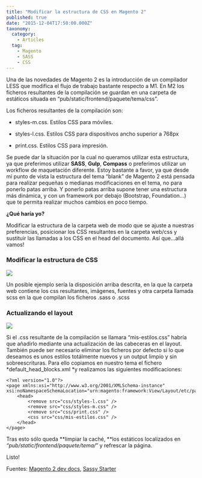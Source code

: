 ```yaml
---
title: "Modificar la estructura de CSS en Magento 2"
published: true
date: "2015-12-04T17:50:00.000Z"
taxonomy:
  category:
    - Articles
  tag:
    - Magento
    - SASS
    - CSS
---
```


Una de las novedades de Magento 2 es la introducción de un compilador LESS que modifica el flujo de trabajo bastante respecto a M1. En M2 los ficheros resultantes de la compilación se guardan en una carpeta de estáticos situada en “pub/static/frontend/paquete/tema/css”.

Los ficheros resultantes de la compilación son:

- styles-m.css. Estilos CSS para móviles.

- styles-l.css. Estilos CSS para dispositivos ancho superior a 768px

- print.css. Estilos CSS para impresión.

Se puede dar la situación por la cual no queramos utilizar esta estructura, ya que preferimos utilizar **SASS**, **Gulp**, **Compass** o preferimos utilizar un workflow de maquetación diferente. Estoy bastante a favor, ya que desde mi punto de vista la estructura del tema “blank” de Magento 2 está pensada para realizar pequeñas o medianas modificaciones en el tema, no para ponerlo patas arriba. Y ponerlo patas arriba supone tener una estructura más dinámica, y con un framework por debajo (Bootstrap, Foundation…) que te permita realizar muchos cambios en poco tiempo.

**¿Qué haría yo?**

Modificar la estructura de la carpeta web de modo que se ajuste a nuestras preferencias, posicionar los CSS resultantes en la carpeta web/css y sustituir las llamadas a los CSS en el head del documento. Así que…allá vamos!

### Modificar la estructura de CSS

![](https://cdn-images-1.medium.com/max/2000/1*XHrY8Uu60Vzu5sDY43mzmg.png)

Un posible ejemplo sería la disposición arriba descrita, en la que la carpeta web contiene los css resultantes, imágenes, fuentes y otra carpeta llamada scss en la que compilan los ficheros .sass o .scss

### Actualizando el layout

![](https://cdn-images-1.medium.com/max/2000/1*HkIZbcs5TdbVLxCAIYeSpQ.png)

Si el .css resultante de la compilación se llamara “mis-estilos.css” habría que añadirlo mediante una actualización de las cabeceras en el layout. También puede ser necesario eliminar los ficheros por defecto si lo que deseamos es unos estilos totálmente nuevos y un output limpio y sin sobreescrituras. Para ello copiamos en nuestro tema el fichero *default_head_blocks.xml *y realizamos las siguientes modificaciones:

    <?xml version="1.0"?>
    <page xmlns:xsi="http://www.w3.org/2001/XMLSchema-instance" xsi:noNamespaceSchemaLocation="urn:magento:framework:View/Layout/etc/page_configuration.xsd">
        <head>
            <remove src="css/styles-l.css" />
            <remove src="css/styles-m.css" />
            <remove src="css/print.css" />
            <css src="css/mis-estilos.css" />
        </head>
    </page>

Tras esto sólo queda **limpiar la caché, **los estáticos localizados en _“pub/static/frontend/paquete/tema/_” y refrescar la página.

Listo!

Fuentes: [Magento 2 dev docs](http://devdocs.magento.com/guides/v2.0/frontend-dev-guide/css-topics/css-overview.html), [Sassy Starter](https://github.com/minamarkham/sassy-starter)
